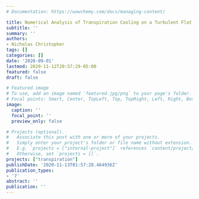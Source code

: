 ```yaml
---
# Documentation: https://wowchemy.com/docs/managing-content/

title: Numerical Analysis of Transpiration Cooling on a Turbulent Flat Plate
subtitle: ''
summary: ''
authors:
- Nicholas Christopher
tags: []
categories: []
date: '2020-09-01'
lastmod: 2020-11-12T20:57:29-05:00
featured: false
draft: false

# Featured image
# To use, add an image named `featured.jpg/png` to your page's folder.
# Focal points: Smart, Center, TopLeft, Top, TopRight, Left, Right, BottomLeft, Bottom, BottomRight.
image:
  caption: ''
  focal_point: ''
  preview_only: false

# Projects (optional).
#   Associate this post with one or more of your projects.
#   Simply enter your project's folder or file name without extension.
#   E.g. `projects = ["internal-project"]` references `content/project/deep-learning/index.md`.
#   Otherwise, set `projects = []`.
projects: ["transpiration"]
publishDate: '2020-11-13T01:57:28.464936Z'
publication_types:
- '7'
abstract: ''
publication: ''
---
```


